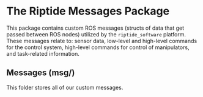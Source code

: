 # The Riptide Messages Package
This package contains custom ROS messages (structs of data that get passed between ROS nodes) utilized by the `riptide_software` platform. These messages relate to: sensor data, low-level and high-level commands for the control system, high-level commands for control of manipulators, and task-related information.

## Messages (msg/)
This folder stores all of our custom messages.
